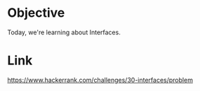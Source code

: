 # Objective
Today, we're learning about Interfaces.

# Link
https://www.hackerrank.com/challenges/30-interfaces/problem